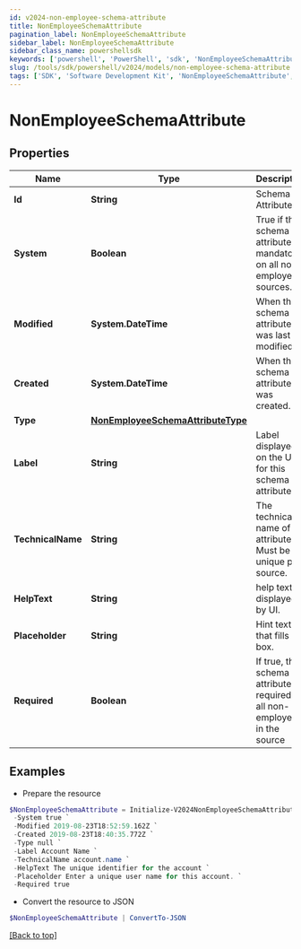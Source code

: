```yaml
---
id: v2024-non-employee-schema-attribute
title: NonEmployeeSchemaAttribute
pagination_label: NonEmployeeSchemaAttribute
sidebar_label: NonEmployeeSchemaAttribute
sidebar_class_name: powershellsdk
keywords: ['powershell', 'PowerShell', 'sdk', 'NonEmployeeSchemaAttribute', 'V2024NonEmployeeSchemaAttribute'] 
slug: /tools/sdk/powershell/v2024/models/non-employee-schema-attribute
tags: ['SDK', 'Software Development Kit', 'NonEmployeeSchemaAttribute', 'V2024NonEmployeeSchemaAttribute']
---
```



# NonEmployeeSchemaAttribute

## Properties

Name | Type | Description | Notes
------------ | ------------- | ------------- | -------------
**Id** | **String** | Schema Attribute Id | [optional] 
**System** | **Boolean** | True if this schema attribute is mandatory on all non-employees sources. | [optional] [default to $false]
**Modified** | **System.DateTime** | When the schema attribute was last modified. | [optional] 
**Created** | **System.DateTime** | When the schema attribute was created. | [optional] 
**Type** | [**NonEmployeeSchemaAttributeType**](non-employee-schema-attribute-type) |  | [required]
**Label** | **String** | Label displayed on the UI for this schema attribute. | [required]
**TechnicalName** | **String** | The technical name of the attribute. Must be unique per source. | [required]
**HelpText** | **String** | help text displayed by UI. | [optional] 
**Placeholder** | **String** | Hint text that fills UI box. | [optional] 
**Required** | **Boolean** | If true, the schema attribute is required for all non-employees in the source | [optional] [default to $false]

## Examples

- Prepare the resource
```powershell
$NonEmployeeSchemaAttribute = Initialize-V2024NonEmployeeSchemaAttribute  -Id ac110005-7156-1150-8171-5b292e3e0084 `
 -System true `
 -Modified 2019-08-23T18:52:59.162Z `
 -Created 2019-08-23T18:40:35.772Z `
 -Type null `
 -Label Account Name `
 -TechnicalName account.name `
 -HelpText The unique identifier for the account `
 -Placeholder Enter a unique user name for this account. `
 -Required true
```

- Convert the resource to JSON
```powershell
$NonEmployeeSchemaAttribute | ConvertTo-JSON
```


[[Back to top]](#) 

